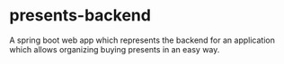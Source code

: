 # presents-backend

A spring boot web app which represents the backend for an application which allows organizing buying presents in an easy way.
